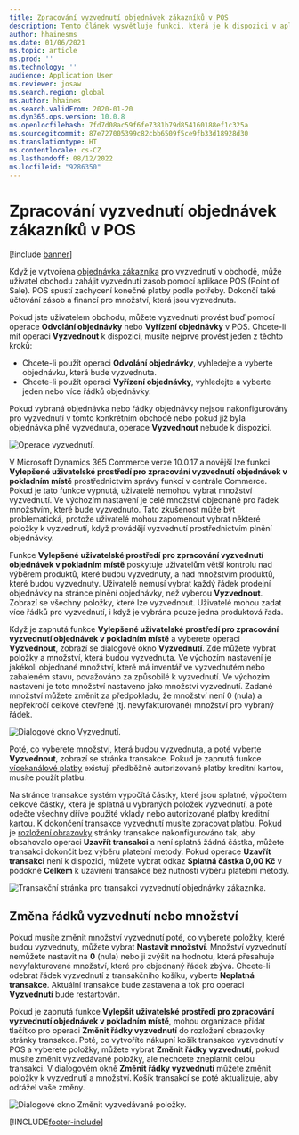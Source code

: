 ```yaml
---
title: Zpracování vyzvednutí objednávek zákazníků v POS
description: Tento článek vysvětluje funkci, která je k dispozici v aplikaci POS (Point of Sale) pro zpracování vyzvednutí objednávky zákazníka.
author: hhainesms
ms.date: 01/06/2021
ms.topic: article
ms.prod: ''
ms.technology: ''
audience: Application User
ms.reviewer: josaw
ms.search.region: global
ms.author: hhaines
ms.search.validFrom: 2020-01-20
ms.dyn365.ops.version: 10.0.8
ms.openlocfilehash: 7fd7d08ac59f6fe7381b79d854160188ef1c325a
ms.sourcegitcommit: 87e727005399c82cbb6509f5ce9fb33d18928d30
ms.translationtype: HT
ms.contentlocale: cs-CZ
ms.lasthandoff: 08/12/2022
ms.locfileid: "9286350"
---
```

# <a name="process-customer-order-pickups-in-pos"></a>Zpracování vyzvednutí objednávek zákazníků v POS

[!include [banner](includes/banner.md)]

Když je vytvořena [objednávka zákazníka](customer-orders-overview.md) pro vyzvednutí v obchodě, může uživatel obchodu zahájit vyzvednutí zásob pomocí aplikace POS (Point of Sale). POS spustí zachycení konečné platby podle potřeby. Dokončí také účtování zásob a financí pro množství, která jsou vyzvednuta.

Pokud jste uživatelem obchodu, můžete vyzvednutí provést buď pomocí operace **Odvolání objednávky** nebo **Vyřízení objednávky** v POS. Chcete-li mít operaci **Vyzvednout** k dispozici, musíte nejprve provést jeden z těchto kroků:

- Chcete-li použít operaci **Odvolání objednávky**, vyhledejte a vyberte objednávku, která bude vyzvednuta.
- Chcete-li použít operaci **Vyřízení objednávky**, vyhledejte a vyberte jeden nebo více řádků objednávky.

Pokud vybraná objednávka nebo řádky objednávky nejsou nakonfigurovány pro vyzvednutí v tomto konkrétním obchodě nebo pokud již byla objednávka plně vyzvednuta, operace **Vyzvednout** nebude k dispozici.

![Operace vyzvednutí.](media/pickupoperation.png)

V Microsoft Dynamics 365 Commerce verze 10.0.17 a novější lze funkci **Vylepšené uživatelské prostředí pro zpracování vyzvednutí objednávek v pokladním místě** prostřednictvím správy funkcí v centrále Commerce. Pokud je tato funkce vypnutá, uživatelé nemohou vybrat množství vyzvednutí. Ve výchozím nastavení je celé množství objednané pro řádek množstvím, které bude vyzvednuto. Tato zkušenost může být problematická, protože uživatelé mohou zapomenout vybrat některé položky k vyzvednutí, když provádějí vyzvednutí prostřednictvím plnění objednávky.

Funkce **Vylepšené uživatelské prostředí pro zpracování vyzvednutí objednávek v pokladním místě** poskytuje uživatelům větší kontrolu nad výběrem produktů, které budou vyzvednuty, a nad množstvím produktů, které budou vyzvednuty. Uživatelé nemusí vybrat každý řádek prodejní objednávky na stránce plnění objednávky, než vyberou **Vyzvednout**. Zobrazí se všechny položky, které lze vyzvednout. Uživatelé mohou zadat více řádků pro vyzvednutí, i když je vybrána pouze jedna produktová řada.

Když je zapnutá funkce **Vylepšené uživatelské prostředí pro zpracování vyzvednutí objednávek v pokladním místě** a vyberete operaci **Vyzvednout**, zobrazí se dialogové okno **Vyzvednutí**. Zde můžete vybrat položky a množství, která budou vyzvednuta. Ve výchozím nastavení je jakékoli objednané množství, které má inventář ve vyzvednutém nebo zabaleném stavu, považováno za způsobilé k vyzvednutí. Ve výchozím nastavení je toto množství nastaveno jako množství vyzvednutí. Zadané množství můžete změnit za předpokladu, že množství není 0 (nula) a nepřekročí celkové otevřené (tj. nevyfakturované) množství pro vybraný řádek.

![Dialogové okno Vyzvednutí.](media/pickupselect.png)

Poté, co vyberete množství, která budou vyzvednuta, a poté vyberte **Vyzvednout**, zobrazí se stránka transakce. Pokud je zapnutá funkce [vícekanálové platby](omni-channel-payments.md) existují předběžně autorizované platby kreditní kartou, musíte použít platbu.

Na stránce transakce systém vypočítá částky, které jsou splatné, výpočtem celkové částky, která je splatná u vybraných položek vyzvednutí, a poté odečte všechny dříve použité vklady nebo autorizované platby kreditní kartou. K dokončení transakce vyzvednutí musíte zpracovat platbu. Pokud je [rozložení obrazovky](pos-screen-layouts.md) stránky transakce nakonfigurováno tak, aby obsahovalo operaci **Uzavřít transakci** a není splatná žádná částka, můžete transakci dokončit bez výběru platební metody. Pokud operace **Uzavřít transakci** není k dispozici, můžete vybrat odkaz **Splatná částka 0,00 Kč** v podokně **Celkem** k uzavření transakce bez nutnosti výběru platební metody.

![Transakční stránka pro transakci vyzvednutí objednávky zákazníka.](media/pickupcart.png)

## <a name="changing-pickup-lines-or-quantities"></a>Změna řádků vyzvednutí nebo množství

Pokud musíte změnit množství vyzvednutí poté, co vyberete položky, které budou vyzvednuty, můžete vybrat **Nastavit množství**. Množství vyzvednutí nemůžete nastavit na **0** (nula) nebo ji zvýšit na hodnotu, která přesahuje nevyfakturované množství, které pro objednaný řádek zbývá. Chcete-li odebrat řádek vyzvednutí z transakčního košíku, vyberte **Neplatná transakce**. Aktuální transakce bude zastavena a tok pro operaci **Vyzvednutí** bude restartován.

Pokud je zapnutá funkce **Vylepšit uživatelské prostředí pro zpracování vyzvednutí objednávek v pokladním místě**, mohou organizace přidat tlačítko pro operaci **Změnit řádky vyzvednutí** do rozložení obrazovky stránky transakce. Poté, co vytvoříte nákupní košík transakce vyzvednutí v POS a vyberete položky, můžete vybrat **Změnit řádky vyzvednutí**, pokud musíte změnit vyzvedávané položky, ale nechcete zneplatnit celou transakci. V dialogovém okně **Změnit řádky vyzvednutí** můžete změnit položky k vyzvednutí a množství. Košík transakcí se poté aktualizuje, aby odrážel vaše změny.

![Dialogové okno Změnit vyzvedávané položky.](media/pickupchange.png)


[!INCLUDE[footer-include](../includes/footer-banner.md)]
